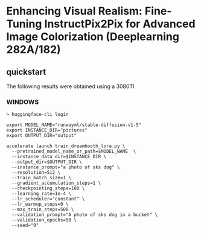 # Enhancing Visual Realism: Fine-Tuning InstructPix2Pix for Advanced Image Colorization (Deeplearning 282A/182)

## quickstart
The following results were obtained using a 3080TI

### WINDOWS
```
> huggingface-cli login    
```
```
export MODEL_NAME="runwayml/stable-diffusion-v1-5"
export INSTANCE_DIR="pictures"
export OUTPUT_DIR="output"

accelerate launch train_dreambooth_lora.py \
  --pretrained_model_name_or_path=$MODEL_NAME  \
  --instance_data_dir=$INSTANCE_DIR \
  --output_dir=$OUTPUT_DIR \
  --instance_prompt="a photo of sks dog" \
  --resolution=512 \
  --train_batch_size=1 \
  --gradient_accumulation_steps=1 \
  --checkpointing_steps=100 \
  --learning_rate=1e-4 \
  --lr_scheduler="constant" \
  --lr_warmup_steps=0 \
  --max_train_steps=500 \
  --validation_prompt="A photo of sks dog in a bucket" \
  --validation_epochs=50 \
  --seed="0" 
  

```
